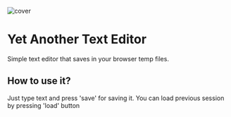 ![cover](/home/cammell/dev/SEd/src/assets/img/textEditGfx.png)

# Yet Another Text Editor 

Simple text editor that saves in your browser temp files.

## How to use it?

Just type text and press 'save' for saving it. You can load previous session by pressing 'load' button




